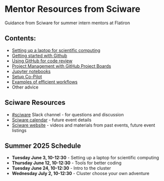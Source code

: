 # Mentor Resources from Sciware
Guidance from Sciware for summer intern mentors at Flatiron

## Contents:
- [Setting up a laptop for scientific computing](01-laptop-setup.md)
- [Getting started with Github](github_getting_started.md)
- [Using GitHub for code review](github-code-review.md)
- [Project Management with GitHub Project Boards](github-projects.md)
- [Jupyter notebooks](jupyter-notebooks.md)
- [Setup Co-Pilot](copilot.md)
- [Examples of efficient workflows](efficient-workflows.md)
- Other advice

## Sciware Resources
- [#sciware](https://simonsfoundation.slack.com/archives/CDU1EE9V5) Slack channel - for questions and discussion
- [Sciware calendar](https://calendar.google.com/calendar/u/0?cid=Y18zZmQ4OTVlNjM3MzgzZmZhODM3YTRjNmUzMDQyYjA1OWNhYTAyOGE3M2M5YjdmZDk3ZWFjMTIyMmU5YzM2YzE0QGdyb3VwLmNhbGVuZGFyLmdvb2dsZS5jb20) - future event details
- [Sciware website](https://sciware.flatironinstitute.org/) - videos and materials from past events, future event listings

## Summer 2025 Schedule
- **Tuesday June 3, 10-12:30** - Setting up a laptop for scientific computing
- **Thursday June 12, 10-12:30** - Tools for better coding 
- **Tuesday June 24, 10-12:30** - Intro to the cluster
- **Wednesday July 2, 10-12:30** - Cluster choose your own adventure

